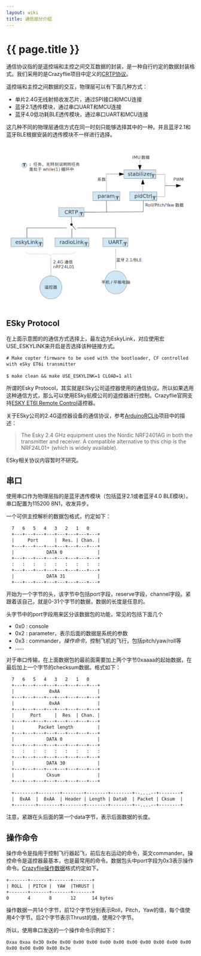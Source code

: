 ```yaml
---
layout: wiki
title: 通信部分介绍
---
```


# {{ page.title }}

通信协议指的是遥控端和主控之间交互数据的封装，是一种自行约定的数据封装格式。我们采用的是Crazyflie项目中定义的[CRTP协议](http://wiki.bitcraze.se/projects:crazyflie:firmware:comm_protocol)。

遥控端和主控之间数据的交互，物理层可以有下面几种方式：

* 单片2.4G无线射频收发芯片，通过SPI接口和MCU连接
* 蓝牙2.1透传模块，通过串口UART和MCU连接
* 蓝牙4.0低功耗BLE透传模块，通过串口UART和MCU连接

这几种不同的物理层通信方式在同一时刻只能够选择其中的一种。并且蓝牙2.1和蓝牙BLE根据安装的透传模块不一样进行选择。

![crazyflie task](/assets/img/crazyflie-task-comm.png)


## ESky Protocol

在上面示意图的的通信方式选择上，最左边为EskyLink，对应使用宏USE_ESKYLINK来开启是否选择该种链接方式。

~~~
# Make copter firmware to be used with the bootloader, CF controlled with eSky ET6i transmitter

$ make clean && make USE_ESKYLINK=1 CLOAD=1 all 
~~~

所谓的Esky Protocol，其实就是ESky公司遥控器使用的通信协议。所以如果选用这种通信方式，那么可以使用ESky航模公司的遥控器进行控制。Crazyflie官网支持[ESKY ET6I Remote Control](http://wiki.bitcraze.se/projects:crazyflie:hacks:et6i)遥控器。

关于ESky公司的2.4G遥控器设备的通信协议，参考[ArduinoRCLib](http://sourceforge.net/projects/arduinorclib/)项目中的描述：

> The Esky 2.4 GHz equipment uses the Nordic NRF2401AG in both the transmitter and receiver. A compatible alternative to this chip is the NRF24L01+ (which is widely available).

ESky相关协议内容暂时不研究。

## 串口

使用串口作为物理层指的是蓝牙透传模块（包括蓝牙2.1或者蓝牙4.0 BLE模块）。串口配置为115200 8N1，收发异步。

一个可供主控解析的数据包格式，约定如下：

~~~
  7   6   5   4   3   2   1   0
  +---+---+---+---+---+---+---+---+
  |     Port      |  Res. | Chan. | 
  +---+---+---+---+---+---+---+---+
  |            DATA 0             |
  +---+---+---+---+---+---+---+---+
  :   :   :   :   :   :   :   :   :
  +---+---+---+---+---+---+---+---+
  |            DATA 31            |
  +---+---+---+---+---+---+---+---+
~~~
开始为一个字节的头，该字节中包括port字段，reserve字段，channel字段。紧跟着该自己，就是0-31个字节的数据，数据的长度是任意的。

头字节中的port字段用来区分该数据包的功能，常见的包括下面几个

* 0x0 : console
* 0x2 : parameter，表示后面的数据是系统的参数
* 0x3 : commander，*操作命令*，控制飞机的飞行，包括pitch/yaw/roll等
* ……

对于串口传输，在上面数据包的最前面需要加上两个字节0xaaaa的起始数据，在最后加上一个字节的checksum数据。格式如下：

~~~
  7   6   5   4   3   2   1   0
  +---+---+---+---+---+---+---+---+
  |             0xAA              |
  +---+---+---+---+---+---+---+---+
  |             0xAA              |
  +---+---+---+---+---+---+---+---+
  |      Port     |  Res  | Chan. |
  +---+---+---+---+---+---+---+---+
  |         Packet length         |
  +---+---+---+---+---+---+---+---+
  |            DATA 0             |
  +---+---+---+---+---+---+---+---+
  :   :   :   :   :   :   :   :   :
  +---+---+---+---+---+---+---+---+
  |            DATA 30            |
  +---+---+---+---+---+---+---+---+
  |            Cksum              |
  +---+---+---+---+---+---+---+---+

  +--------+--------+--------+--------+--------+--....--+--------+
  |  0xAA  |  0xAA  | Header | Length | Data0  | Packet | Cksum  |
  +--------+--------+--------+--------+--------+--....--+--------+
~~~
注意，紧跟在头后面的第一个data字节，表示后面数据的长度。


## 操作命令
操作命令是指用于控制飞行器起飞，前后左右运动的命令，英文commander。操控命令是遥控器最基本，也是最常用的命令。数据包头中port字段为0x3表示操作命令。[Crazyflie操作数据](http://wiki.bitcraze.se/projects:crazyflie:crtp:commander)格式约定如下。

~~~
+-------+-------+-------+-------+
| ROLL  | PITCH |  YAW  |THRUST |
+-------+-------+-------+-------+
0       4       8       12      14 bytes
~~~
操作数据一共14个字节，前12个字节分别表示Roll，Pitch，Yaw的值，每个值使用4个字节。后2个字节表示Thrust的值，使用2个字节。

所以，使用串口发送的一个操作命令示例如下：

~~~
0xaa 0xaa 0x30 0x0e 0x00 0x00 0x00 0x00 0x00 0x00 0x00 0x00 0x00 0x00 0x00 0x00 0x00 0x00 0x3e
~~~
